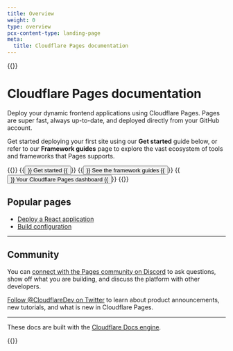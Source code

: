 ```yaml
---
title: Overview
weight: 0
type: overview
pcx-content-type: landing-page
meta:
  title: Cloudflare Pages documentation
---
```


{{<content-column>}}

# Cloudflare Pages documentation

Deploy your dynamic frontend applications using Cloudflare Pages. Pages are super fast, always up-to-date, and deployed directly from your GitHub account.

Get started deploying your first site using our **Get started** guide below, or refer to our **Framework guides** page to explore the vast ecosystem of tools and frameworks that Pages supports.

{{<button-group>}}
{{<button type="primary" href="/pages/get-started/">}}
Get started
{{</button>}}
{{<button type="secondary" href="/pages/framework-guides/">}}
See the framework guides
{{</button>}}
{{<button type="secondary" href="https://pages.dev">}}
Your Cloudflare Pages dashboard
{{</button>}}
{{</button-group>}}

## Popular pages

*   [Deploy a React application](/pages/framework-guides/deploy-a-react-application/)
*   [Build configuration](/pages/platform/build-configuration/)

***

## Community

You can [connect with the Pages community on Discord](https://discord.gg/cloudflaredev) to ask questions, show off what you are building, and discuss the platform with other developers.

[Follow @CloudflareDev on Twitter](https://twitter.com/cloudflaredev) to learn about product announcements, new tutorials, and what is new in Cloudflare Pages.

***

These docs are built with the [Cloudflare Docs engine](/docs-engine/).

{{</content-column>}}
